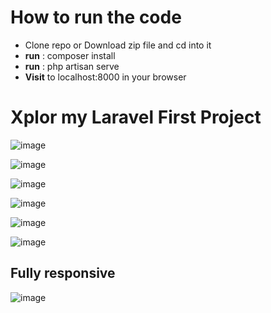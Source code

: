 <h1>How to run the code</h1>
<ul>
    <li>Clone repo or Download zip file and cd into it</li>
    <li><b>run</b> : composer install</li>
    <li><b>run</b> : php artisan serve</li>
    <li><b>Visit</b> to localhost:8000 in your browser</li>
</ul>
<h1>Xplor my Laravel First Project</h1>

![image](https://github.com/rohit550000/LaravelCinemaApplication/assets/123115001/5966cefd-d479-4226-828d-7c356eb0e0f5)

![image](https://github.com/rohit550000/LaravelCinemaApplication/assets/123115001/bdca74b0-3522-4775-9d9c-14424f605ba2)

![image](https://github.com/rohit550000/LaravelCinemaApplication/assets/123115001/a61df12f-fdf2-4b26-85cb-490075bd61d7)

![image](https://github.com/rohit550000/LaravelCinemaApplication/assets/123115001/5d453d1f-de53-435f-b23e-dda2071d59fb)

![image](https://github.com/rohit550000/LaravelCinemaApplication/assets/123115001/c67cf518-2b92-479f-8f97-bf7d5566ca04)

![image](https://github.com/rohit550000/LaravelCinemaApplication/assets/123115001/d817c6d6-e1fb-41ba-b2f6-816e7f3de082)
<h2>Fully responsive</h2>

![image](https://github.com/rohit550000/LaravelCinemaApplication/assets/123115001/17b7d1e7-4fa5-4837-a83f-2f19f40b9bdd)













